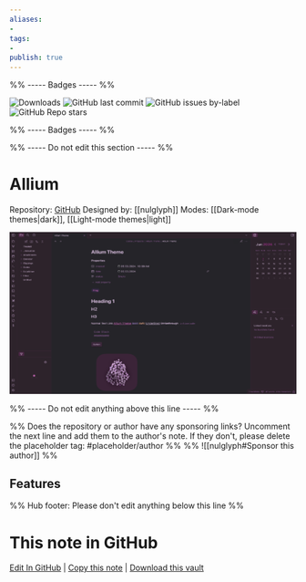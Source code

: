 ```yaml
---
aliases:
- 
tags: 
- 
publish: true
---
```


%% ----- Badges ----- %%

![Downloads](https://img.shields.io/badge/downloads-1061-573E7A?style=for-the-badge&logo=)
![GitHub last commit](https://img.shields.io/github/last-commit/nulglyph/Allium?color=573E7A&label=last%20update&logo=github&style=for-the-badge)
![GitHub issues by-label](https://img.shields.io/github/issues/nulglyph/Allium/help%20wanted?color=573E7A&logo=github&style=for-the-badge) 
![GitHub Repo stars](https://img.shields.io/github/stars/nulglyph/Allium?color=573E7A&logo=github&style=for-the-badge)

%% ----- Badges ----- %%

%% ----- Do not edit this section ----- %%

# Allium

Repository: [GitHub](https://github.com/nulglyph/Allium)
Designed by: [[nulglyph]]
Modes: [[Dark-mode themes|dark]], [[Light-mode themes|light]]



![screenshot](https://github.com/nulglyph/Allium/raw/HEAD/AlliumScreenshot.png)

%% ----- Do not edit anything above this line ----- %% 

%% Does the repository or author have any sponsoring links? Uncomment the next line and add them to the author's note. If they don't, please delete the placeholder tag: #placeholder/author %%
%% ![[nulglyph#Sponsor this author]] %%


## Features



%% Hub footer: Please don't edit anything below this line %%

# This note in GitHub

<span class="git-footer">[Edit In GitHub](https://github.dev/obsidian-community/obsidian-hub/blob/main/02%20-%20Community%20Expansions/02.05%20All%20Community%20Expansions/Themes/Allium.md "git-hub-edit-note") | [Copy this note](https://raw.githubusercontent.com/obsidian-community/obsidian-hub/main/02%20-%20Community%20Expansions/02.05%20All%20Community%20Expansions/Themes/Allium.md "git-hub-copy-note") | [Download this vault](https://github.com/obsidian-community/obsidian-hub/archive/refs/heads/main.zip "git-hub-download-vault") </span>
